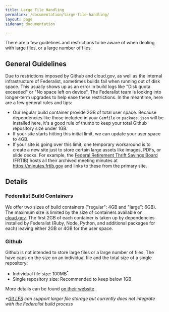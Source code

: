 ```yaml
---
title: Large File Handling
permalink: /documentation/large-file-handling/
layout: page
sidenav: documentation

---
```


There are a few guidelines and restrictions to be aware of when dealing with large files, or a large number of files.

## General Guidelines

Due to restrictions imposed by Github and cloud.gov, as well as the internal infrastructure of Federalist, sometimes builds fail when running out of disk space. This usually shows up as an error in build logs like "Disk quota exceeded" or "No space left on device". The Federalist team is looking into longer-term upgrades to help ease these restrictions. In the meantime, here are a few general rules and tips:
- Our regular build container provide 2GB of total user space. Because dependencies like those included in your `Gemfile` or `package.json` will be installed here, it's a good rule of thumb to keep your total Github repository size under 1GB.
- If your site starts hitting this initial limit, we can update your user space to 4GB.
- If your site is going over this limit, one temporary workaround is to create a new site just to store certain large assets like images, PDFs, or slide decks. For example, the [Federal Retirement Thrift Savings Board](https://www.frtib.gov/) (FRTIB) hosts all their archived meeting minutes at https://minutes.frtib.gov and links to these from the primary site.


## Details

### Federalist Build Containers

We offer two sizes of build containers ("regular": 4GB and "large": 6GB). The maximum size is limited by the size of containers available on [cloud.gov](https://cloud.gov). The first 2GB of each container is taken up by dependencies installed by Federalist (Ruby, Node, Python, and additional packages for each) leaving either 2GB or 4GB for the user space.

### Github

Github is not intended to store large files or a large number of files. The have caps on the size on an individual file and the total size of a single repository:
- Individual file size: 100MB<sup>*</sup>
- Single repository size: Recommended to keep below 1GB

More details can be found [on their website](https://docs.github.com/en/repositories/working-with-files/managing-large-files/about-large-files-on-github).

_*[Git LFS](https://git-lfs.github.com/) can support larger file storage but currently does not integrate with the Federalist build process_
